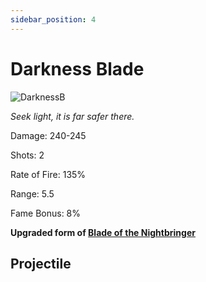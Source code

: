 ```yaml
---
sidebar_position: 4
---
```


# Darkness Blade

![DarknessB](https://vwiki.valorserver.com/api/item/picture/darkness%20blade)

<i>Seek light, it is far safer there.</i>

Damage: 240-245

Shots: 2

Rate of Fire: 135%

Range: 5.5

Fame Bonus: 8%

**Upgraded form of [Blade of the Nightbringer](https://wiki-test.valorserver.com/docs/items/weapons/swords/ut/blade_of_the_nightbringer)**

## Projectile

